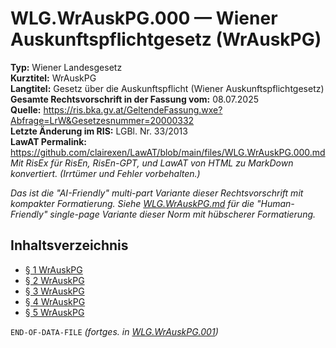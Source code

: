 # WLG.WrAuskPG.000 — Wiener Auskunftspflichtgesetz (WrAuskPG)
**Typ:** Wiener Landesgesetz  
**Kurztitel:** WrAuskPG  
**Langtitel:** Gesetz über die Auskunftspflicht (Wiener Auskunftspflichtgesetz)  
**Gesamte Rechtsvorschrift in der Fassung vom:** 08.07.2025  
**Quelle:** https://ris.bka.gv.at/GeltendeFassung.wxe?Abfrage=LrW&Gesetzesnummer=20000332  
**Letzte Änderung im RIS:** LGBl. Nr. 33/2013  
**LawAT Permalink:** https://github.com/clairexen/LawAT/blob/main/files/WLG.WrAuskPG.000.md  
*Mit RisEx für RisEn, RisEn-GPT, und LawAT von HTML zu MarkDown konvertiert. (Irrtümer und Fehler vorbehalten.)*

*Das ist die "AI-Friendly" multi-part Variante dieser Rechtsvorschrift mit kompakter Formatierung. Siehe [WLG.WrAuskPG.md](WLG.WrAuskPG.md) für die "Human-Friendly" single-page Variante dieser Norm mit hübscherer Formatierung.*

## Inhaltsverzeichnis

* [§ 1 WrAuskPG](WLG.WrAuskPG.001.md#-1-wrauskpg)  
* [§ 2 WrAuskPG](WLG.WrAuskPG.001.md#-2-wrauskpg)  
* [§ 3 WrAuskPG](WLG.WrAuskPG.001.md#-3-wrauskpg)  
* [§ 4 WrAuskPG](WLG.WrAuskPG.001.md#-4-wrauskpg)  
* [§ 5 WrAuskPG](WLG.WrAuskPG.001.md#-5-wrauskpg)

`END-OF-DATA-FILE` *(fortges. in [WLG.WrAuskPG.001](WLG.WrAuskPG.001.md))*
